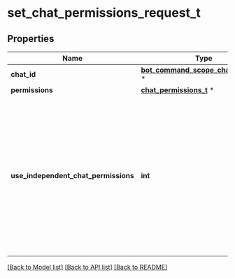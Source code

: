 # set_chat_permissions_request_t

## Properties
Name | Type | Description | Notes
------------ | ------------- | ------------- | -------------
**chat_id** | [**bot_command_scope_chat_chat_id_t**](bot_command_scope_chat_chat_id.md) \* |  | 
**permissions** | [**chat_permissions_t**](chat_permissions.md) \* |  | 
**use_independent_chat_permissions** | **int** | Pass *True* if chat permissions are set independently. Otherwise, the *can\\_send\\_other\\_messages* and *can\\_add\\_web\\_page\\_previews* permissions will imply the *can\\_send\\_messages*, *can\\_send\\_audios*, *can\\_send\\_documents*, *can\\_send\\_photos*, *can\\_send\\_videos*, *can\\_send\\_video\\_notes*, and *can\\_send\\_voice\\_notes* permissions; the *can\\_send\\_polls* permission will imply the *can\\_send\\_messages* permission. | [optional] 

[[Back to Model list]](../README.md#documentation-for-models) [[Back to API list]](../README.md#documentation-for-api-endpoints) [[Back to README]](../README.md)


